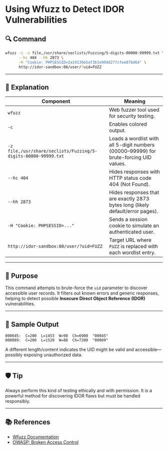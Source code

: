 
# Using Wfuzz to Detect IDOR Vulnerabilities

## 🔍 Command

```bash
wfuzz -c -z file,/usr/share/seclists/Fuzzing/5-digits-00000-99999.txt \
      --hc 404 --hh 2873 \
      -H "Cookie: PHPSESSID=2a19139a5af3b1e99dd277cfee87bd64" \
      http://idor-sandbox:80/user/?uid=FUZZ
```

---

## 📘 Explanation

| Component | Meaning |
|----------|---------|
| `wfuzz` | Web fuzzer tool used for security testing. |
| `-c` | Enables colored output. |
| `-z file,/usr/share/seclists/Fuzzing/5-digits-00000-99999.txt` | Loads a wordlist with all 5-digit numbers (00000–99999) for brute-forcing UID values. |
| `--hc 404` | Hides responses with HTTP status code 404 (Not Found). |
| `--hh 2873` | Hides responses that are exactly 2873 bytes long (likely default/error pages). |
| `-H "Cookie: PHPSESSID=..."` | Sends a session cookie to simulate an authenticated user. |
| `http://idor-sandbox:80/user/?uid=FUZZ` | Target URL where `FUZZ` is replaced with each wordlist entry. |

---

## 🎯 Purpose

This command attempts to brute-force the `uid` parameter to discover accessible user records. It filters out known errors and generic responses, helping to detect possible **Insecure Direct Object Reference (IDOR)** vulnerabilities.

---

## 📌 Sample Output

```text
000045:  C=200  L=1453  W=90  Ch=6900  "00045"
000089:  C=200  L=1520  W=88  Ch=7200  "00089"
```

A different length/content indicates the UID might be valid and accessible—possibly exposing unauthorized data.

---

## 🛡️ Tip

Always perform this kind of testing ethically and with permission. It is a powerful method for discovering IDOR flaws but must be handled responsibly.

---

## 📚 References

- [Wfuzz Documentation](https://wfuzz.readthedocs.io/)
- [OWASP: Broken Access Control](https://owasp.org/Top10/A01_2021-Broken_Access_Control/)
